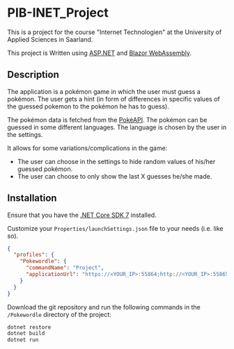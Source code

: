 # PIB-INET_Project

This is a project for the course "Internet Technologien" at the University of Applied Sciences in Saarland. 

This project is Written using [ASP.NET](https://learn.microsoft.com/en-us/aspnet/overview) and [Blazor WebAssembly](https://dotnet.microsoft.com/en-us/apps/aspnet/web-apps/blazor).

## Description

The application is a pokémon game in which the user must guess a pokémon. The user gets a hint (in form of differences in specific values of the guessed pokemon to the pokémon he has to guess).

The pokémon data is fetched from the [PokéAPI](https://pokeapi.co/).
The pokémon can be guessed in some different languages. The language is chosen by the user in the settings.

It allows for some variations/complications in the game:
- The user can choose in the settings to hide random values of his/her guessed pokémon.
- The user can choose to only show the last X guesses he/she made.

## Installation

Ensure that you have the [.NET Core SDK 7](https://dotnet.microsoft.com/download) installed.

Customize your `Properties/launchSettings.json` file to your needs (i.e. like so).

```json
{
  "profiles": {
    "Pokewordle": {
      "commandName": "Project",
      "applicationUrl": "https://<YOUR_IP>:55864;http://<YOUR_IP>:55865"
    }
  }
}
```

Download the git repository and run the following commands in the `/Pokewordle` directory of the project:

```bash
dotnet restore
dotnet build
dotnet run
```
